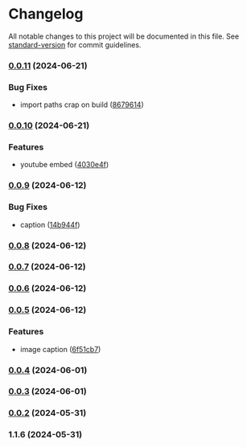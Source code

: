 # Changelog

All notable changes to this project will be documented in this file. See [standard-version](https://github.com/conventional-changelog/standard-version) for commit guidelines.

### [0.0.11](https://github.com/Matthiasc/markdown-to-blockstyle-json/compare/v0.0.10...v0.0.11) (2024-06-21)


### Bug Fixes

* import paths crap on build ([8679614](https://github.com/Matthiasc/markdown-to-blockstyle-json/commit/8679614b389194c5195037081ec140d50be1ef87))

### [0.0.10](https://github.com/Matthiasc/markdown-to-blockstyle-json/compare/v0.0.9...v0.0.10) (2024-06-21)


### Features

* youtube embed ([4030e4f](https://github.com/Matthiasc/markdown-to-blockstyle-json/commit/4030e4f95acadccff71508625daf26971a85a4d1))

### [0.0.9](https://github.com/Matthiasc/markdown-to-blockstyle-json/compare/v0.0.8...v0.0.9) (2024-06-12)


### Bug Fixes

* caption ([14b944f](https://github.com/Matthiasc/markdown-to-blockstyle-json/commit/14b944f394f4e2d3e336eb3a9941cd10b724755c))

### [0.0.8](https://github.com/Matthiasc/markdown-to-blockstyle-json/compare/v0.0.7...v0.0.8) (2024-06-12)

### [0.0.7](https://github.com/Matthiasc/markdown-to-blockstyle-json/compare/v0.0.6...v0.0.7) (2024-06-12)

### [0.0.6](https://github.com/Matthiasc/markdown-to-blockstyle-json/compare/v0.0.5...v0.0.6) (2024-06-12)

### [0.0.5](https://github.com/Matthiasc/markdown-to-blockstyle-json/compare/v0.0.4...v0.0.5) (2024-06-12)


### Features

* image caption ([6f51cb7](https://github.com/Matthiasc/markdown-to-blockstyle-json/commit/6f51cb7eb28f4e5a530fd6aca04f4634d50734b7))

### [0.0.4](https://github.com/Matthiasc/markdown-to-blockstyle-json/compare/v0.0.3...v0.0.4) (2024-06-01)

### [0.0.3](https://github.com/Matthiasc/markdown-to-blockstyle-json/compare/v0.0.2...v0.0.3) (2024-06-01)

### [0.0.2](https://github.com/Matthiasc/markdown-to-blockstyle-json/compare/v1.1.6...v0.0.2) (2024-05-31)

### 1.1.6 (2024-05-31)
